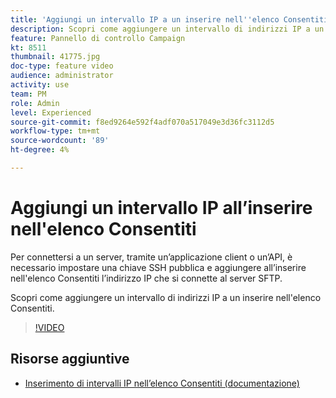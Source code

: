 ```yaml
---
title: 'Aggiungi un intervallo IP a un inserire nell''elenco Consentiti '
description: Scopri come aggiungere un intervallo di indirizzi IP a un inserire nell'elenco Consentiti.
feature: Pannello di controllo Campaign
kt: 8511
thumbnail: 41775.jpg
doc-type: feature video
audience: administrator
activity: use
team: PM
role: Admin
level: Experienced
source-git-commit: f8ed9264e592f4adf070a517049e3d36fc3112d5
workflow-type: tm+mt
source-wordcount: '89'
ht-degree: 4%

---
```


# Aggiungi un intervallo IP all’inserire nell&#39;elenco Consentiti

Per connettersi a un server, tramite un’applicazione client o un’API, è necessario impostare una chiave SSH pubblica e aggiungere all’inserire nell&#39;elenco Consentiti l’indirizzo IP che si connette al server SFTP.

Scopri come aggiungere un intervallo di indirizzi IP a un inserire nell&#39;elenco Consentiti.

>[!VIDEO](https://video.tv.adobe.com/v/41775?quality=12)

## Risorse aggiuntive

* [Inserimento di intervalli IP nell’elenco Consentiti (documentazione)](https://experienceleague.adobe.com/docs/control-panel/using/sftp-management/ip-range-allow-listing.html)
